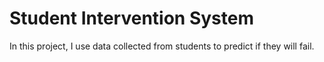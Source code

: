 # Student Intervention System
In this project, I use data collected from students to predict if they will fail.

